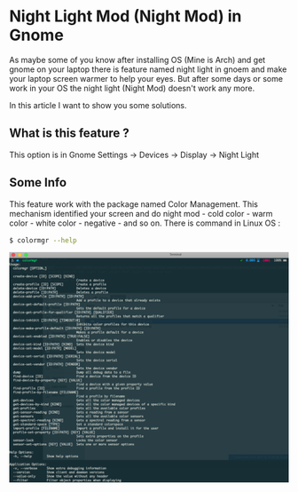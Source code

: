 # Night Light Mod (Night Mod) in Gnome

As maybe some of you know after installing OS (Mine is Arch) and get gnome on your laptop there is feature named night light in gnoem and make your laptop screen warmer to help your eyes.
But after some days or some work in your OS the night light (Night Mod) doesn't work any more.

In this article I want to show you some solutions.

## What is this feature ?

This option is in Gnome Settings -> Devices -> Display -> Night Light

## Some Info

This feature work with the package named Color Management. This mechanism identified your screen and do night mod - cold color - warm color - white color - negative - and so on.
There is command in Linux OS :

```sh
$ colormgr --help
```
<link rel="stylesheet" href="style.css">
<div style="align:center;">
  <div class="img">
  	<img src="img/1.png">
  </div>
</div>

